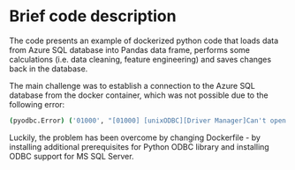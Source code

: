 # Brief code description

The code presents an example of dockerized python code that loads data from Azure SQL database into Pandas data frame, performs some calculations (i.e. data cleaning, feature engineering) and saves changes back in the database.

The main challenge was to establish a connection to the Azure SQL database from the docker container, which was not possible due to the following error:

```bash
(pyodbc.Error) ('01000', "[01000] [unixODBC][Driver Manager]Can't open lib 'ODBC Driver 13 for SQL Server'
```

Luckily, the problem has been overcome by changing Dockerfile - by installing additional prerequisites for Python ODBC library and installing ODBC support for MS SQL Server.